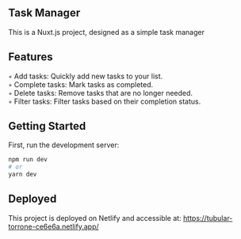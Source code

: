 ## Task Manager

This is a Nuxt.js project, designed as a simple task manager 

## Features 

◦ Add tasks: Quickly add new tasks to your list.  
◦ Complete tasks: Mark tasks as completed.  
◦ Delete tasks: Remove tasks that are no longer needed.  
◦ Filter tasks: Filter tasks based on their completion status.  


## Getting Started

First, run the development server:

```bash
npm run dev  
# or  
yarn dev  
```
## Deployed

This project is deployed on Netlify and accessible at: https://tubular-torrone-ce6e6a.netlify.app/

